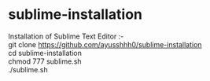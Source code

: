 # sublime-installation
Installation of Sublime Text Editor :- <br> 
git clone https://github.com/ayusshhh0/sublime-installation <br>
cd sublime-installation <br>
chmod 777 sublime.sh <br>
./sublime.sh <br>
